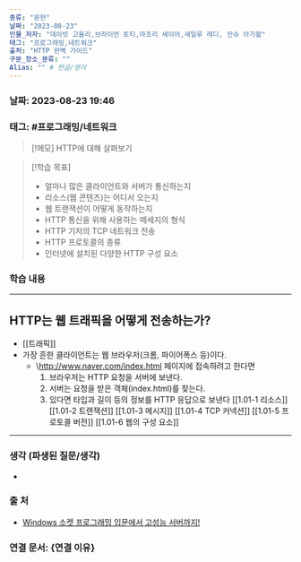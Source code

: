 ```yaml
---
종류: "문헌"
날짜: "2023-08-23"
인물_저자: "데이빗 고울리,브라이언 토티,마조리 세이어,세일루 레디, 안슈 아가왈"
태그: "프로그래밍,네트워크"
출처: "HTTP 완벽 가이드"
구분_장소_분류: ""
Alias: "" # 한글/영어
---
```


### 날짜: 2023-08-23 19:46
### 태그: #프로그래밍/네트워크

>[!메모]
> HTTP에 대해 살펴보기 

>[!학습 목표]
>- 얼마나 많은 클라이언트와 서버가 통신하는지
>- 리소스(웹 콘텐츠)는 어디서 오는지
>- 웹 트랜잭션이 어떻게 동작하는지
>- HTTP 통신을 위해 사용하는 메세지의 형식
>- HTTP 기저의 TCP 네트워크 전송
>- HTTP 프로토콜의 종류
>- 인터넷에 설치된 다양한 HTTP 구성 요소
### 학습 내용
---
## HTTP는 웹 트래픽을 어떻게 전송하는가?
- [[트래픽]]
- 가장 흔한 클라이언트는 웹 브라우저(크롬, 파이어폭스 등)이다.
	- \http://www.naver.com/index.html 페이지에 접속하려고 한다면
		1. 브라우저는 HTTP 요청을 서버에 보낸다.
		2. 서버는 요청을 받은 객체(index.html)를 찾는다.
		3. 있다면 타입과 길이 등의 정보를 HTTP 응답으로 보낸다
[[1.01-1 리소스]]
[[1.01-2 트랜잭션]]
[[1.01-3 메시지]]
[[1.01-4 TCP 커넥션]]
[[1.01-5 프로토콜 버전]]
[[1.01-6 웹의 구성 요소]]

---
### 생각 (파생된 질문/생각)
- 
### 출 처
- [Windows 소켓 프로그래밍 입문에서 고성능 서버까지! ](https://www.inflearn.com/course/%EC%9C%88%EB%8F%84%EC%9A%B0-%EC%86%8C%EC%BC%93-%EC%9E%85%EB%AC%B8-%EA%B3%A0%EC%84%B1%EB%8A%A5-%EC%84%9C%EB%B2%84)

### 연결 문서: {연결 이유}
